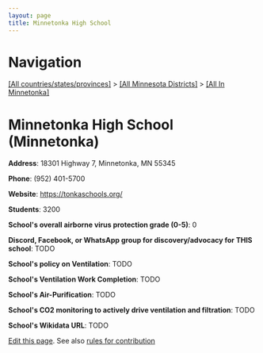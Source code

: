 ```yaml
---
layout: page
title: Minnetonka High School
---
```

# Navigation

[[All countries/states/provinces]](../../..) > [[All Minnesota Districts]](../..) > [[All In Minnetonka]](..)

# Minnetonka High School (Minnetonka)

**Address**: 18301 Highway 7, Minnetonka, MN 55345

**Phone**: (952) 401-5700

**Website**: <https://tonkaschools.org/>

**Students**: 3200

**School's overall airborne virus protection grade (0-5)**: 0

**Discord, Facebook, or WhatsApp group for discovery/advocacy for THIS school**: TODO

**School's policy on Ventilation**: TODO

**School's Ventilation Work Completion**: TODO

**School's Air-Purification**: TODO

**School's CO2 monitoring to actively drive ventilation and filtration**: TODO

**School's Wikidata URL**: TODO


[Edit this page](https://github.com/ventilate-schools/MN/edit/main/./Minnetonka/Minnetonka_High_School.md). See also [rules for contribution](../../../contribution-rules/)